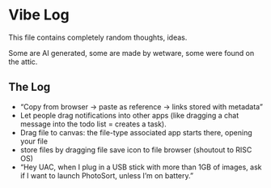 # Vibe Log

This file contains completely random thoughts, ideas.

Some are AI generated, some are made by wetware, some were found on the attic.

## The Log

- “Copy from browser → paste as reference → links stored with metadata”
- Let people drag notifications into other apps (like dragging a chat message into the todo list = creates a task).
- Drag file to canvas: the file-type associated app starts there, opening your file
- store files by dragging file save icon to file browser (shoutout to RISC OS)
- “Hey UAC, when I plug in a USB stick with more than 1GB of images, ask if I want to launch PhotoSort, unless I’m on battery.”


